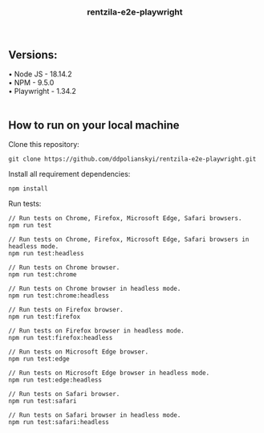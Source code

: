 <div align="center">
  <h3>rentzila-e2e-playwright</h3>
</div>

<br/>

<h2>Versions:</h2>
• Node JS - 18.14.2
<br/>
• NPM - 9.5.0
<br/>
• Playwright - 1.34.2

<br/>
<br/>

<h2>How to run on your local machine</h2>

Clone this repository:
```
git clone https://github.com/ddpolianskyi/rentzila-e2e-playwright.git
```
Install all requirement dependencies:
```
npm install
```
Run tests:
```
// Run tests on Chrome, Firefox, Microsoft Edge, Safari browsers.
npm run test

// Run tests on Chrome, Firefox, Microsoft Edge, Safari browsers in headless mode.
npm run test:headless

// Run tests on Chrome browser.
npm run test:chrome

// Run tests on Chrome browser in headless mode.
npm run test:chrome:headless

// Run tests on Firefox browser.
npm run test:firefox

// Run tests on Firefox browser in headless mode.
npm run test:firefox:headless

// Run tests on Microsoft Edge browser.
npm run test:edge

// Run tests on Microsoft Edge browser in headless mode.
npm run test:edge:headless

// Run tests on Safari browser.
npm run test:safari

// Run tests on Safari browser in headless mode.
npm run test:safari:headless
```
